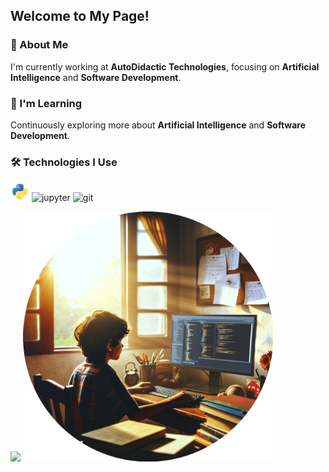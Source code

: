## Welcome to My Page!

### 🔭 About Me
I'm currently working at **AutoDidactic Technologies**, focusing on **Artificial Intelligence** and **Software Development**.

### 🌱 I'm Learning
Continuously exploring more about **Artificial Intelligence** and **Software Development**.

### 🛠 Technologies I Use

<p>
  <img src="https://raw.githubusercontent.com/devicons/devicon/master/icons/python/python-original.svg" alt="python" width="30" height="30"/>
  <img src="https://www.vectorlogo.zone/logos/jupyter/jupyter-icon.svg" alt="jupyter" width="30" height="30"/>
  <img src="https://www.vectorlogo.zone/logos/git-scm/git-scm-icon.svg" alt="git" width="30" height="30"/>
</p>

<p>
  <img src="https://github-readme-stats.vercel.app/api?username=Alikosemen&show_icons=true&theme=light" width="400"/>
  <img src="/Circular_Image.png" width="400" />
</p>


